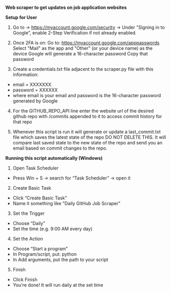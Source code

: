 **Web scraper to get updates on job application websites**

**Setup for User**
1. Go to -> https://myaccount.google.com/security
→ Under "Signing in to Google", enable 2-Step Verification if not already enabled.

2. Once 2FA is on:
Go to: https://myaccount.google.com/apppasswords
Select "Mail" as the app and "Other" (or your device name) as the device
Google will generate a 16-character password
Copy that password

3. Create a credentials.txt file adjacent to the scraper.py file with this information:
- email = XXXXXXX
- password = XXXXXX
- where email is your email and password is the 16-character password generated by Google

4. For the GITHUB_REPO_API line enter the website url of the desired github repo with /commits appended to it to access commit history for that repo

5. Whenever this script is run it will generate or update a last_commit.txt file which saves the latest state of the repo DO NOT DELETE THIS. It will compare last saved state to the new state of the repo and send you an email based on commit changes to the repo.

**Running this script automatically (Windows)**

1. Open Task Scheduler
- Press Win + S → search for “Task Scheduler” → open it

2. Create Basic Task
- Click “Create Basic Task”
- Name it something like "Daily GitHub Job Scraper"

3. Set the Trigger
- Choose “Daily”
- Set the time (e.g. 9:00 AM every day)

4. Set the Action
- Choose “Start a program”
- In Program/script, put: python
- In Add arguments, put the path to your script

5. Finish
- Click Finish
- You're done! It will run daily at the set time
